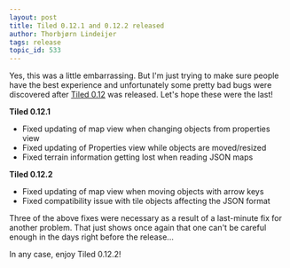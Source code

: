 ```yaml
---
layout: post
title: Tiled 0.12.1 and 0.12.2 released
author: Thorbjørn Lindeijer
tags: release
topic_id: 533
---
```


Yes, this was a little embarrassing. But I'm just trying to make sure people have the best experience and unfortunately some pretty bad bugs were discovered after [Tiled 0.12][1] was released. Let's hope these were the last!

**Tiled 0.12.1**

* Fixed updating of map view when changing objects from properties view
* Fixed updating of Properties view while objects are moved/resized
* Fixed terrain information getting lost when reading JSON maps

**Tiled 0.12.2**

* Fixed updating of map view when moving objects with arrow keys
* Fixed compatibility issue with tile objects affecting the JSON format


Three of the above fixes were necessary as a result of a last-minute fix for another problem. That just shows once again that one can't be careful enough in the days right before the release...

In any case, enjoy Tiled 0.12.2!

  [1]: https://discourse.mapeditor.org/t/tiled-0-12-0-released/519
